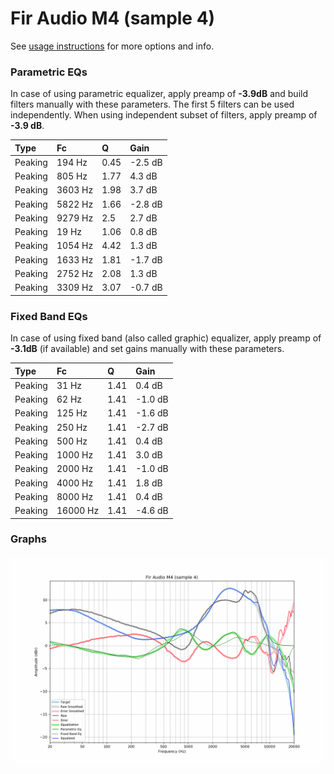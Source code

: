 # Fir Audio M4 (sample 4)
See [usage instructions](https://github.com/jaakkopasanen/AutoEq#usage) for more options and info.

### Parametric EQs
In case of using parametric equalizer, apply preamp of **-3.9dB** and build filters manually
with these parameters. The first 5 filters can be used independently.
When using independent subset of filters, apply preamp of **-3.9 dB**.

| Type    | Fc      |    Q | Gain    |
|:--------|:--------|:-----|:--------|
| Peaking | 194 Hz  | 0.45 | -2.5 dB |
| Peaking | 805 Hz  | 1.77 | 4.3 dB  |
| Peaking | 3603 Hz | 1.98 | 3.7 dB  |
| Peaking | 5822 Hz | 1.66 | -2.8 dB |
| Peaking | 9279 Hz | 2.5  | 2.7 dB  |
| Peaking | 19 Hz   | 1.06 | 0.8 dB  |
| Peaking | 1054 Hz | 4.42 | 1.3 dB  |
| Peaking | 1633 Hz | 1.81 | -1.7 dB |
| Peaking | 2752 Hz | 2.08 | 1.3 dB  |
| Peaking | 3309 Hz | 3.07 | -0.7 dB |

### Fixed Band EQs
In case of using fixed band (also called graphic) equalizer, apply preamp of **-3.1dB**
(if available) and set gains manually with these parameters.

| Type    | Fc       |    Q | Gain    |
|:--------|:---------|:-----|:--------|
| Peaking | 31 Hz    | 1.41 | 0.4 dB  |
| Peaking | 62 Hz    | 1.41 | -1.0 dB |
| Peaking | 125 Hz   | 1.41 | -1.6 dB |
| Peaking | 250 Hz   | 1.41 | -2.7 dB |
| Peaking | 500 Hz   | 1.41 | 0.4 dB  |
| Peaking | 1000 Hz  | 1.41 | 3.0 dB  |
| Peaking | 2000 Hz  | 1.41 | -1.0 dB |
| Peaking | 4000 Hz  | 1.41 | 1.8 dB  |
| Peaking | 8000 Hz  | 1.41 | 0.4 dB  |
| Peaking | 16000 Hz | 1.41 | -4.6 dB |

### Graphs
![](./Fir%20Audio%20M4%20(sample%204).png)